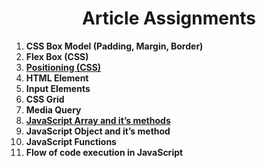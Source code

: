 # <center>Article Assignments</center>

1. **CSS Box Model (Padding, Margin, Border)**
2. **Flex Box (CSS)**
3. **[Positioning (CSS)](https://sdutta.hashnode.dev/position-in-css)**
4. **HTML Element**
5. **Input Elements**
6. **CSS Grid**
7. **Media Query** 
8. **[JavaScript Array and it’s methods](https://sdutta.hashnode.dev/array-and-its-methods-in-javascript)**
9. **JavaScript Object and it’s method**
10. **JavaScript Functions**
11. **Flow of code execution in JavaScript**
